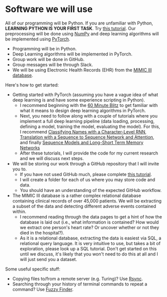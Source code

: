 # Software we will use

All of our programming will be Python. If you are unfamiliar with Python, **LEARNING PYTHON IS YOUR FIRST TASK**. Try [this tutorial](http://cs231n.github.io/python-numpy-tutorial/).
Our preprocessing will be done using [NumPy](http://www.numpy.org/) and deep learning algorithms will be implemented using [PyTorch](https://pytorch.org/).

* Programming will be in Python.
* Deep Learning algorithms will be implemented in PyTorch.
* Group work will be done in GitHub.
* Group messages will be through Slack.
* We will be using Electronic Health Records (EHR) from the [MIMIC III database](https://mimic.physionet.org/).

Here's how to get started:
* Getting started with PyTorch (assuming you have a vague idea of what deep learning is and have some experience scripting in Python).
  * I recommend beginning with the [60 Minute Blitz](https://pytorch.org/tutorials/beginner/deep_learning_60min_blitz.html) to get familiar with what it means to design deep learning algorithms in PyTorch.
  * Next, you need to follow along with a couple of tutorials where you implement a full deep learning pipeline (data loading, processing, defining a model, training the model, evaluating the model). For this, I recommend [Classifying Names with a Character-Level RNN](https://pytorch.org/tutorials/intermediate/char_rnn_classification_tutorial.html), [Translation with a Sequence to Sequence Network and Attention](https://pytorch.org/tutorials/intermediate/seq2seq_translation_tutorial.html), and finally [Sequence Models and Long-Short Term Memory Networks](https://pytorch.org/tutorials/beginner/nlp/sequence_models_tutorial.html#sphx-glr-beginner-nlp-sequence-models-tutorial-py)
  * After these tutorials, I will provide the code for my current research and we will discuss next steps.
* We will be storing our work through a GitHub repository that I will invite you to.
  * If you have not used GitHub much, please complete [this tutorial](https://guides.github.com/activities/hello-world/).
  * I will create a folder for each of us where you may store code and data.
  * You should have an understanding of the expected GitHub workflow.
* The MIMIC III database is a rather complex relational database containing clinical records of over 45,000 patients. We will be extracting a subset of the data and detecting different adverse events contained within.
  * I recommend reading through the data pages to get a hint of how the database is laid out (i.e., what information is contained? How would we extract one person's heart rate? Or uncover whether or not they died in the hospital?).
  * As it is a relational database, extracting the data is easiest via SQL, a relational query language. It is very intuitive to use, but takes a bit of exploration, please look up a SQL tutorial. Don't get started on this until we discuss, it's likely that you won't need to do this at all and I will just send you a dataset.

Some useful specific stuff:
* Copying files to/from a remote server (e.g. Turing)? Use [Rsync](https://www.tecmint.com/rsync-local-remote-file-synchronization-commands/).
* Searching through your history of terminal commands to repeat a command? Use [Fuzzy Finder](https://github.com/junegunn/fzf).
